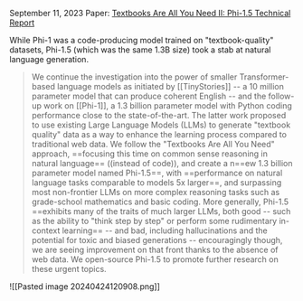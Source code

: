 September 11, 2023
Paper: [Textbooks Are All You Need II: Phi-1.5 Technical Report](https://arxiv.org/abs/2309.05463)

While Phi-1 was a code-producing model trained on "textbook-quality" datasets, Phi-1.5 (which was the same 1.3B size) took a stab at natural language generation.

> We continue the investigation into the power of smaller Transformer-based language models as initiated by [[TinyStories]] -- a 10 million parameter model that can produce coherent English -- and the follow-up work on [[Phi-1]], a 1.3 billion parameter model with Python coding performance close to the state-of-the-art. The latter work proposed to use existing Large Language Models (LLMs) to generate "textbook quality" data as a way to enhance the learning process compared to traditional web data. We follow the "Textbooks Are All You Need" approach, ==focusing this time on common sense reasoning in natural language== ((instead of code)), and create a n==ew 1.3 billion parameter model named Phi-1.5==, with ==performance on natural language tasks comparable to models 5x larger==, and surpassing most non-frontier LLMs on more complex reasoning tasks such as grade-school mathematics and basic coding. More generally, Phi-1.5 ==exhibits many of the traits of much larger LLMs, both good -- such as the ability to "think step by step" or perform some rudimentary in-context learning== -- and bad, including hallucinations and the potential for toxic and biased generations -- encouragingly though, we are seeing improvement on that front thanks to the absence of web data. We open-source Phi-1.5 to promote further research on these urgent topics.

![[Pasted image 20240424120908.png]]